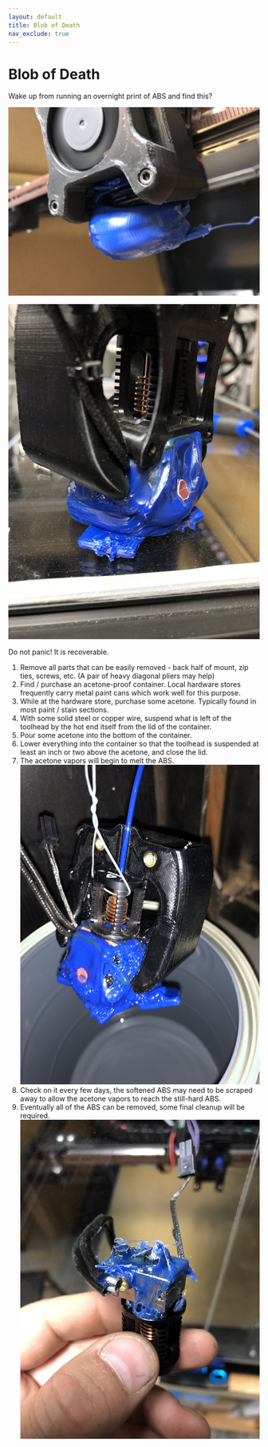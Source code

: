 ```yaml
---
layout: default
title: Blob of Death
nav_exclude: true
---
```


# Blob of Death

Wake up from running an overnight print of ABS and find this?

![](./images/blob_1.jpg)

![](./images/blob_2.jpg)

Do not panic!  It is recoverable.

1. Remove all parts that can be easily removed - back half of mount, zip ties, screws, etc.  (A pair of heavy diagonal pliers may help)
2. Find / purchase an acetone-proof container.  Local hardware stores frequently carry metal paint cans which work well for this purpose.
3. While at the hardware store, purchase some acetone.  Typically found in most paint / stain sections.
4.  With some solid steel or copper wire, suspend what is left of the toolhead by the hot end itself from the lid of the container.
5. Pour some acetone into the bottom of the container.
6. Lower everything into the container so that the toolhead is suspended at least an inch or two above the acetone, and close the lid.
7. The acetone vapors will begin to melt the ABS.  ![](./images/blob_suspended.jpg)
8. Check on it every few days, the softened ABS may need to be scraped away to allow the acetone vapors to reach the still-hard ABS.
9. Eventually all of the ABS can be removed, some final cleanup will be required. ![](./images/blob_removed_hotend.jpg)
